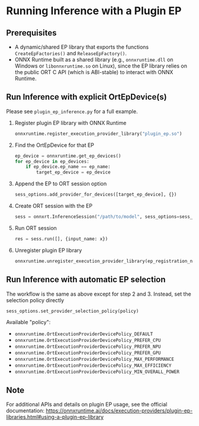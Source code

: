 # Running Inference with a Plugin EP
## Prerequisites
- A dynamic/shared EP library that exports the functions `CreateEpFactories()` and `ReleaseEpFactory()`.
- ONNX Runtime built as a shared library (e.g., `onnxruntime.dll` on Windows or `libonnxruntime.so` on Linux), since the EP library relies on the public ORT C API (which is ABI-stable) to interact with ONNX Runtime. 

## Run Inference with explicit OrtEpDevice(s)

Please see `plugin_ep_inference.py` for a full example.
1. Register plugin EP library with ONNX Runtime
   ````python
   onnxruntime.register_execution_provider_library("plugin_ep.so")
   ````
2. Find the OrtEpDevice for that EP
   ````Python
   ep_device = onnxruntime.get_ep_devices()
   for ep_device in ep_devices:
       if ep_device.ep_name == ep_name:
           target_ep_device = ep_device
    ````
3. Append the EP to ORT session option
    ````Python
    sess_options.add_provider_for_devices([target_ep_device], {})
    ````
5. Create ORT session with the EP
    ```Python
    sess = onnxrt.InferenceSession("/path/to/model", sess_options=sess_options)
    ````
6. Run ORT session
   ````Python
   res = sess.run([], {input_name: x})
   ````
7. Unregister plugin EP library
    ```Python
   onnxruntime.unregister_execution_provider_library(ep_registration_name)
   ````


 ## Run Inference with automatic EP selection
 The workflow is the same as above except for step 2 and 3.
 Instead, set the selection policy directly 
 ````Python
 sess_options.set_provider_selection_policy(policy)
 ````
 Available "policy":
 - `onnxruntime.OrtExecutionProviderDevicePolicy_DEFAULT`
 - `onnxruntime.OrtExecutionProviderDevicePolicy_PREFER_CPU`
 - `onnxruntime.OrtExecutionProviderDevicePolicy_PREFER_NPU`
 - `onnxruntime.OrtExecutionProviderDevicePolicy_PREFER_GPU`
 - `onnxruntime.OrtExecutionProviderDevicePolicy_MAX_PERFORMANCE`
 - `onnxruntime.OrtExecutionProviderDevicePolicy_MAX_EFFICIENCY`
 - `onnxruntime.OrtExecutionProviderDevicePolicy_MIN_OVERALL_POWER`

 ## Note
 For additional APIs and details on plugin EP usage, see the official documentation:
 https://onnxruntime.ai/docs/execution-providers/plugin-ep-libraries.html#using-a-plugin-ep-library

